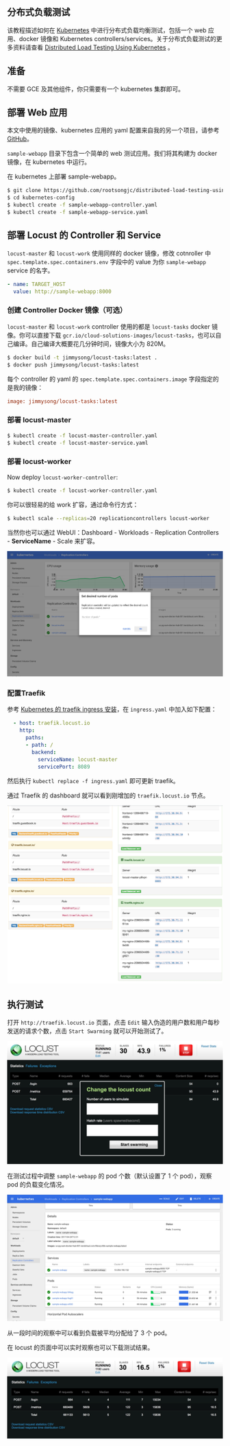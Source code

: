 ## 分布式负载测试

该教程描述如何在 [Kubernetes](https://kubernetes.io/) 中进行分布式负载均衡测试，包括一个 web 应用、docker 镜像和 Kubernetes controllers/services。关于分布式负载测试的更多资料请查看 [Distributed Load Testing Using Kubernetes](https://cloud.google.com/solutions/distributed-load-testing-using-kubernetes) 。

## 准备

不需要 GCE 及其他组件，你只需要有一个 kubernetes 集群即可。

## 部署 Web 应用

本文中使用的镜像、kubernetes 应用的 yaml 配置来自我的另一个项目，请参考 [GitHub](https://github.com/rootsongjc/distributed-load-testing-using-kubernetes)。

`sample-webapp` 目录下包含一个简单的 web 测试应用。我们将其构建为 docker 镜像，在 kubernetes 中运行。

在 kubernetes 上部署 sample-webapp。

```bash
$ git clone https://github.com/rootsongjc/distributed-load-testing-using-kubernetes.git
$ cd kubernetes-config
$ kubectl create -f sample-webapp-controller.yaml
$ kubectl create -f sample-webapp-service.yaml
```

## 部署 Locust 的 Controller 和 Service

`locust-master` 和 `locust-work` 使用同样的 docker 镜像，修改 cotnroller 中 `spec.template.spec.containers.env` 字段中的 value 为你 `sample-webapp` service 的名字。

```yaml
- name: TARGET_HOST
  value: http://sample-webapp:8000
```

### 创建 Controller Docker 镜像（可选）

`locust-master` 和 `locust-work` controller 使用的都是 `locust-tasks` docker 镜像。你可以直接下载 `gcr.io/cloud-solutions-images/locust-tasks`，也可以自己编译。自己编译大概要花几分钟时间，镜像大小为 820M。

```bash
$ docker build -t jimmysong/locust-tasks:latest .
$ docker push jimmysong/locust-tasks:latest
```

每个 controller 的 yaml 的 `spec.template.spec.containers.image` 字段指定的是我的镜像：

```ini
image: jimmysong/locust-tasks:latest
```

### 部署 locust-master

```bash
$ kubectl create -f locust-master-controller.yaml
$ kubectl create -f locust-master-service.yaml
```

### 部署 locust-worker

Now deploy `locust-worker-controller`:

```bash
$ kubectl create -f locust-worker-controller.yaml
```

你可以很轻易的给 work 扩容，通过命令行方式：

```bash
$ kubectl scale --replicas=20 replicationcontrollers locust-worker
```

当然你也可以通过 WebUI：Dashboard - Workloads - Replication Controllers - **ServiceName** - Scale 来扩容。

![使用 dashboard 来扩容](../images/dashbaord-scale.jpg)

### 配置Traefik

参考 [Kubernetes 的 traefik ingress 安装](https://jimmysong.io/posts/traefik-ingress-installation/)，在 `ingress.yaml` 中加入如下配置：

```yaml
  - host: traefik.locust.io
    http:
      paths:
      - path: /
        backend:
          serviceName: locust-master
          servicePort: 8089
```

然后执行 `kubectl replace -f ingress.yaml` 即可更新 traefik。

通过 Traefik 的 dashboard 就可以看到刚增加的 `traefik.locust.io` 节点。

![Traefik的UI](../images/traefik-dashboard-locust.jpg)

## 执行测试

打开 `http://traefik.locust.io` 页面，点击 `Edit` 输入伪造的用户数和用户每秒发送的请求个数，点击 `Start Swarming` 就可以开始测试了。

![Locust启动界面](../images/locust-start-swarming.jpg)

在测试过程中调整 `sample-webapp` 的 pod 个数（默认设置了 1 个 pod），观察 pod 的负载变化情况。

![Dashboard查看页面](../images/sample-webapp-rc.jpg)

从一段时间的观察中可以看到负载被平均分配给了 3 个 pod。

在 locust 的页面中可以实时观察也可以下载测试结果。

![Locust测试结果页面](../images/locust-dashboard.jpg)

